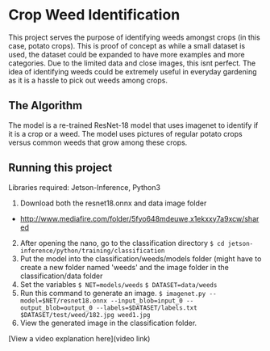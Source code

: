 # Crop Weed Identification 

This project serves the purpose of identifying weeds amongst crops (in this case, potato crops). This is proof of concept as while a small dataset is used, the dataset could be expanded to have more examples and more categories. Due to the limited data and close images, this isnt perfect. The idea of identifying weeds could be extremely useful in everyday gardening as it is a hassle to pick out weeds among crops.

## The Algorithm

The model is a re-trained ResNet-18 model that uses imagenet to identify if it is a crop or a weed. The model uses pictures of regular potato crops versus common weeds that grow among these crops.  

## Running this project

Libraries required: Jetson-Inference, Python3
1. Download both the resnet18.onnx and data image folder
- http://www.mediafire.com/folder/5fyo648mdeuwe,x1ekxxy7a9xcw/shared
2. After opening the nano, go to the classification directory
``` $ cd jetson-inference/python/training/classification ```
3. Put the model into the classification/weeds/models folder (might have to create a new folder named 'weeds' and the image folder in the classification/data folder
4. Set the variables
``` $ NET=models/weeds ```
``` $ DATASET=data/weeds ```
5. Run this command to generate an image.
``` $ imagenet.py --model=$NET/resnet18.onnx --input_blob=input_0 --output_blob=output_0 --labels=$DATASET/labels.txt $DATASET/test/weed/182.jpg weed1.jpg ```
6. View the generated image in the classification folder.

[View a video explanation here](video link)
